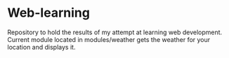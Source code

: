 # Web-learning
Repository to hold the results of my attempt at learning web development. 
Current module located in modules/weather gets the weather for your location and displays it.
